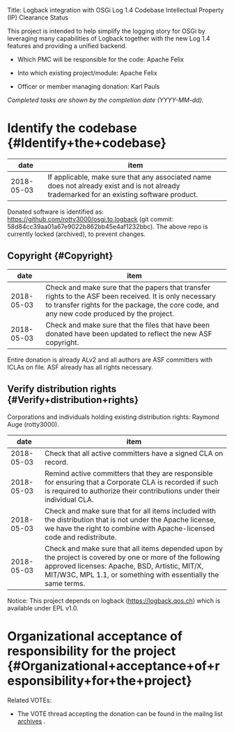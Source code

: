 Title: Logback integration with OSGi Log 1.4 Codebase Intellectual Property (IP) Clearance Status


This project is intended to help simplify the logging story for OSGi by leveraging many capabilities of Logback together with the new Log 1.4 features and providing a unified backend.



- Which PMC will be responsible for the code: Apache Felix


- Into which existing project/module: Apache Felix


- Officer or member managing donation: Karl Pauls

 _Completed tasks are shown by the completion date (YYYY-MM-dd)._ 


# Identify the codebase {#Identify+the+codebase}

| date | item |
|------|------|
| 2018-05-03 | If applicable, make sure that any associated name does not already exist and is not already trademarked for an existing software product. |

Donated software is identified as: https://github.com/rotty3000/osgi.to.logback (git commit: 58d84cc39aa01a67e9022b862bb45e4af1232bbc). The above repo is currently locked (archived), to prevent changes.


## Copyright {#Copyright}

| date | item |
|------|------|
| 2018-05-03 | Check and make sure that the papers that transfer rights to the ASF been received. It is only necessary to transfer rights for the package, the core code, and any new code produced by the project. |
| 2018-05-03 | Check and make sure that the files that have been donated have been updated to reflect the new ASF copyright. |

Entire donation is already ALv2 and all authors are ASF committers with ICLAs on file. ASF already has all rights necessary.


## Verify distribution rights {#Verify+distribution+rights}

Corporations and individuals holding existing distribution rights: Raymond Auge (rotty3000).


| date | item |
|------|------|
| 2018-05-03 | Check that all active committers have a signed CLA on record. |
| 2018-05-03 | Remind active committers that they are responsible for ensuring that a Corporate CLA is recorded if such is required to authorize their contributions under their individual CLA. |
| 2018-05-03 | Check and make sure that for all items included with the distribution that is not under the Apache license, we have the right to combine with Apache-licensed code and redistribute. |
| 2018-05-03 | Check and make sure that all items depended upon by the project is covered by one or more of the following approved licenses: Apache, BSD, Artistic, MIT/X, MIT/W3C, MPL 1.1, or something with essentially the same terms. |

Notice: This project depends on logback (https://logback.qos.ch) which is available under EPL v1.0.


# Organizational acceptance of responsibility for the project {#Organizational+acceptance+of+responsibility+for+the+project}

Related VOTEs:



- The VOTE thread accepting the donation can be found in the mailng list [archives](https://www.mail-archive.com/dev@felix.apache.org/msg45354.html) .
